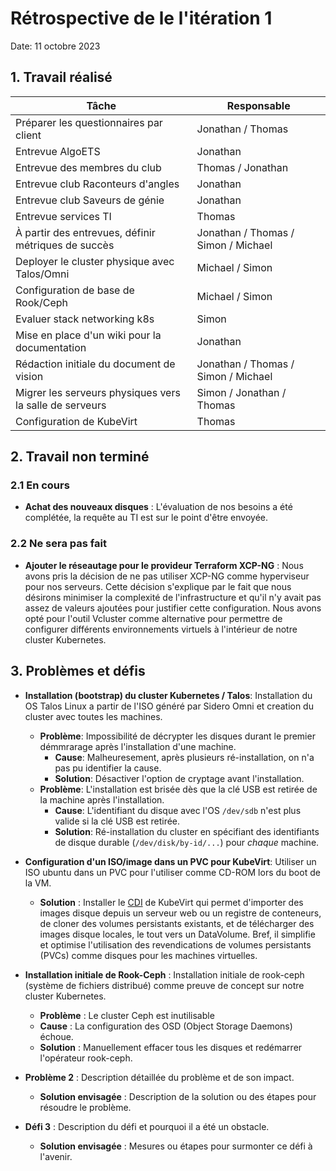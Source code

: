 # Rétrospective de le l'itération 1

Date: 11 octobre 2023

## 1. Travail réalisé

| Tâche                                                   | Responsable                         |
| ------------------------------------------------------- | ----------------------------------- |
| Préparer les questionnaires par client                  | Jonathan / Thomas                   |
| Entrevue AlgoETS                                        | Jonathan                            |
| Entrevue des membres du club                            | Thomas / Jonathan                   |
| Entrevue club Raconteurs d'angles                       | Jonathan                            |
| Entrevue club Saveurs de génie                          | Jonathan                            |
| Entrevue services TI                                    | Thomas                              |
| À partir des entrevues, définir métriques de succès     | Jonathan / Thomas / Simon / Michael |
| Deployer le cluster physique avec Talos/Omni            | Michael / Simon                     |
| Configuration de base de Rook/Ceph                      | Michael / Simon                     |
| Evaluer stack networking k8s                            | Simon                               |
| Mise en place d'un wiki pour la documentation           | Jonathan                            |
| Rédaction initiale du document de vision                | Jonathan / Thomas / Simon / Michael |
| Migrer les serveurs physiques vers la salle de serveurs | Simon / Jonathan / Thomas           |
| Configuration de KubeVirt                               | Thomas                              |

## 2. Travail non terminé

### 2.1 En cours

- **Achat des nouveaux disques** : L'évaluation de nos besoins a été complétée, la requête au TI est sur le point d'être envoyée.

### 2.2 Ne sera pas fait

- **Ajouter le réseautage pour le provideur Terraform XCP-NG** : Nous avons pris la décision de ne pas utiliser XCP-NG comme hyperviseur pour nos serveurs. Cette décision s'explique par le fait que nous désirons minimiser la complexité de l'infrastructure et qu'il n'y avait pas assez de valeurs ajoutées pour justifier cette configuration. Nous avons opté pour l'outil Vcluster comme alternative pour permettre de configurer différents environnements virtuels à l'intérieur de notre cluster Kubernetes.

## 3. Problèmes et défis

- **Installation (bootstrap) du cluster Kubernetes / Talos**: Installation du OS Talos Linux a partir de l'ISO généré par Sidero Omni et creation du cluster avec toutes les machines.
  - **Problème**: Impossibilité de décrypter les disques durant le premier démmrarage après l'installation d'une machine.
    - **Cause**: Malheuresement, après plusieurs ré-installation, on n'a pas pu identifier la cause.
    - **Solution**: Désactiver l'option de cryptage avant l'installation.
  - **Problème**: L'installation est brisée dès que la clé USB est retirée de la machine après l'installation.
    - **Cause**: L'identifiant du disque avec l'OS `/dev/sdb` n'est plus valide si la clé USB est retirée.
    - **Solution**: Ré-installation du cluster en spécifiant des identifiants de disque durable (`/dev/disk/by-id/...`) pour *chaque* machine.

- **Configuration d'un ISO/image dans un PVC pour KubeVirt**: Utiliser un ISO ubuntu dans un PVC pour l'utiliser comme CD-ROM lors du boot de la VM.
  - **Solution** : Installer le [CDI](https://kubevirt.io/user-guide/operations/containerized_data_importer/) de KubeVirt qui permet d'importer des images disque depuis un serveur web ou un registre de conteneurs, de cloner des volumes persistants existants, et de télécharger des images disque locales, le tout vers un DataVolume. Bref, il simplifie et optimise l'utilisation des revendications de volumes persistants (PVCs) comme disques pour les machines virtuelles.

- **Installation initiale de Rook-Ceph** : Installation initiale de rook-ceph (système de fichiers distribué) comme preuve de concept sur notre cluster Kubernetes.
  - **Problème** : Le cluster Ceph est inutilisable
  - **Cause** : La configuration des OSD (Object Storage Daemons) échoue.
  - **Solution** : Manuellement effacer tous les disques et redémarrer l'opérateur rook-ceph.

- **Problème 2** : Description détaillée du problème et de son impact.
  - **Solution envisagée** : Description de la solution ou des étapes pour résoudre le problème.
- **Défi 3** : Description du défi et pourquoi il a été un obstacle.
  - **Solution envisagée** : Mesures ou étapes pour surmonter ce défi à l'avenir.
